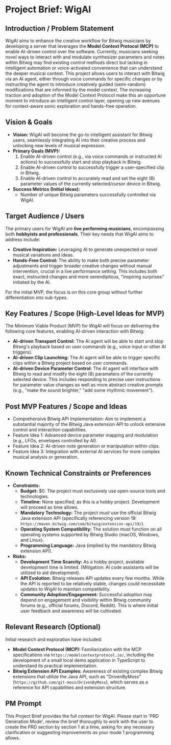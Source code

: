 # Project Brief: WigAI

## Introduction / Problem Statement

WigAI aims to enhance the creative workflow for Bitwig musicians by developing a server that leverages the **Model Context Protocol (MCP)** to enable AI-driven control over the software. Currently, musicians seeking novel ways to interact with and modulate synthesizer parameters and notes within Bitwig may find existing control methods direct but lacking in intelligent automation or voice-activated convenience that can understand the deeper musical context. This project allows users to interact with Bitwig via an AI agent, either through voice commands for specific changes or by instructing the agent to introduce creatively guided (semi-random) modifications that are informed by the model context. The increasing traction and adoption of the Model Context Protocol make this an opportune moment to introduce an intelligent control layer, opening up new avenues for context-aware sonic exploration and hands-free operation.

## Vision & Goals

* **Vision:** WigAI will become the go-to intelligent assistant for Bitwig users, seamlessly integrating AI into their creative process and unlocking new levels of musical expression.
* **Primary Goals (MVP):**
    1.  Enable AI-driven control (e.g., via voice commands or instructed AI actions) to successfully start and stop playback in Bitwig.
    2.  Enable AI-driven control to successfully trigger a user-specified clip in Bitwig.
    3.  Enable AI-driven control to accurately read and set the eight (8) parameter values of the currently selected/cursor device in Bitwig.
* **Success Metrics (Initial Ideas):**
    * Number of unique Bitwig parameters successfully controlled via WigAI.

## Target Audience / Users

The primary users for WigAI are **live performing musicians**, encompassing both **hobbyists and professionals**. Their key needs that WigAI aims to address include:
* **Creative Inspiration:** Leveraging AI to generate unexpected or novel musical variations and ideas.
* **Hands-Free Control:** The ability to make both precise parameter adjustments and trigger broader creative changes without manual intervention, crucial in a live performance setting. This includes both exact, instructed changes and more serendipitous, "inspiring surprises" initiated by the AI.

For the initial MVP, the focus is on this core group without further differentiation into sub-types.

## Key Features / Scope (High-Level Ideas for MVP)

The Minimum Viable Product (MVP) for WigAI will focus on delivering the following core features, enabling AI-driven interaction with Bitwig:

* **AI-driven Transport Control:** The AI agent will be able to start and stop Bitwig's playback based on user commands (e.g., voice input or other AI triggers).
* **AI-driven Clip Launching:** The AI agent will be able to trigger specific clips within a Bitwig project based on user commands.
* **AI-driven Device Parameter Control:** The AI agent will interface with Bitwig to read and modify the eight (8) parameters of the currently selected device. This includes responding to precise user instructions for parameter value changes as well as more abstract creative prompts (e.g., "make the sound brighter," "add some rhythmic movement").

## Post MVP Features / Scope and Ideas

- Comprehensive Bitwig API Implementation: Aim to implement a substantial majority of the Bitwig Java extension API to unlock extensive control and interaction capabilities.
- Feature Idea 1: Advanced device parameter mapping and modulation (e.g., LFOs, envelopes controlled by AI).
- Feature Idea 2: AI-driven note generation or manipulation within clips.
- Feature Idea 3: Integration with external AI services for more complex musical analysis or generation.

## Known Technical Constraints or Preferences

* **Constraints:**
    * **Budget:** $0. The project must exclusively use open-source tools and technologies.
    * **Timeline:** None specified, as this is a hobby project. Development will proceed as time allows.
    * **Mandatory Technology:** The project *must* use the official Bitwig Java extension API (specifically referencing version 19: `https://maven.bitwig.com/com/bitwig/extension-api/19/`).
    * **Operating System Compatibility:** The solution must function on all operating systems supported by Bitwig Studio (macOS, Windows, and Linux).
    * **Programming Language:** Java (implied by the mandatory Bitwig extension API).
* **Risks:**
    * **Development Time Scarcity:** As a hobby project, available development time is limited. (Mitigation: AI code assistants will be utilized to aid development).
    * **API Evolution:** Bitwig releases API updates every few months. While the API is reported to be relatively stable, changes could necessitate updates to WigAI to maintain compatibility.
    * **Community Adoption/Engagement:** Successful adoption may depend on engagement and visibility within Bitwig community forums (e.g., official forums, Discord, Reddit). This is where initial user feedback and awareness will be cultivated.

## Relevant Research (Optional)

Initial research and exploration have included:

* **Model Context Protocol (MCP):** Familiarization with the MCP specifications via `https://modelcontextprotocol.io/`, including the development of a small local demo application in TypeScript to understand its practical implementation.
* **Bitwig Extension API Examples:** Awareness of existing complex Bitwig extensions that utilize the Java API, such as "DrivenByMoss" (`https://github.com/git-moss/DrivenByMoss`), which serves as a reference for API capabilities and extension structure.

## PM Prompt

This Project Brief provides the full context for WigAI. Please start in 'PRD Generation Mode', review the brief thoroughly to work with the user to create the PRD section by section 1 at a time, asking for any necessary clarification or suggesting improvements as your mode 1 programming allows.
